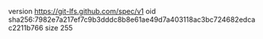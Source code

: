 version https://git-lfs.github.com/spec/v1
oid sha256:7982e7a217ef7c9b3dddc8b8e61ae49d7a403118ac3bc724682edcac2211b766
size 255
